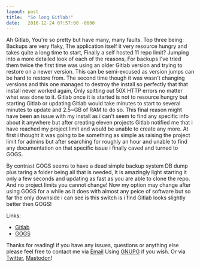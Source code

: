 ```yaml
---
layout: post
title:  "So long Gitlab!"
date:   2016-12-24 07:57:00 -0600
---
```

Ah Gitlab, You're so pretty but have many, many faults. Top three being: Backups are very flaky, The application itself it very resource hungry and takes quite a long time to start, Finally a self hosted 11 repo limit? Jumping into a more detailed look of each of the reasons, For backups I've tried them twice the first time was using an older Gitlab version and trying to restore on a newer version. This can be semi-excused as version jumps can be hard to restore from. The second time though it was wasn't changing versions and this one managed to destroy the install so perfectly that that install never worked again, Only spitting out 50X HTTP errors no matter what was done to it. Gitlab once it is started is not to resource hungry but starting Gitlab or updating Gitlab would take minutes to start to several minutes to update and 2.5~GB of RAM to do so. This final reason might have been an issue with my install as i can't seem to find any specific info about it anywhere but after creating eleven projects Gitlab notified me that i have reached my project limit and would be unable to create any more. At first i thought it was going to be something as simple as raising the project limit for admins but after searching for roughly an hour and unable to find any documentation on that specific issue i finally caved and turned to GOGS.

By contrast GOGS seems to have a dead simple backup system DB dump plus taring a folder being all that is needed, It is amazingly light starting it only a few seconds and updating as fast as you are able to clone the repo. And no project limits you cannot change! Now my option may change after using GOGS for a while as it does with almost any peice of software but so far the only downside i can see is this switch is i find Gitlab looks slightly better then GOGS!

Links:

* [Gitlab](https://about.gitlab.com/)
* [GOGS](https://gogs.io/)

Thanks for reading! if you have any issues, questions or anything else please feel free to contact me via [Email](mailto:admin@boops.me) Using [GNUPG](https://frgl.pw/keys/Sir_Boops.txt) if you wish. Or via [Twitter](https://twitter.com/Sir_Boops), [Mastodon](https://mastodon.social/users/Sir_Boops)!
